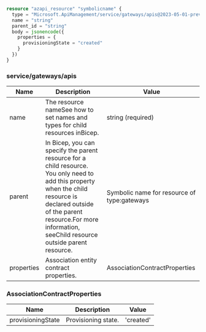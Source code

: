 ```terraform
resource "azapi_resource" "symbolicname" {
  type = "Microsoft.ApiManagement/service/gateways/apis@2023-05-01-preview"
  name = "string"
  parent_id = "string"
  body = jsonencode({
    properties = {
      provisioningState = "created"
    }
  })
}

```

### service/gateways/apis

| Name | Description | Value |
|-|-|-|
| name | The resource nameSee how to set names and types for child resources inBicep. | string (required) |
| parent | In Bicep, you can specify the parent resource for a child resource. You only need to add this property when the child resource is declared outside of the parent resource.For more information, seeChild resource outside parent resource. | Symbolic name for resource of type:gateways |
| properties | Association entity contract properties. | AssociationContractProperties |


### AssociationContractProperties

| Name | Description | Value |
|-|-|-|
| provisioningState | Provisioning state. | 'created' |


